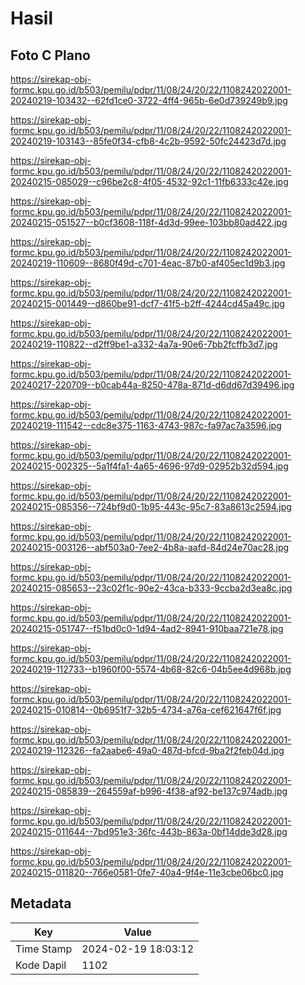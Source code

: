 # Hasil

## Foto C Plano

https://sirekap-obj-formc.kpu.go.id/b503/pemilu/pdpr/11/08/24/20/22/1108242022001-20240219-103432--62fd1ce0-3722-4ff4-965b-6e0d739249b9.jpg

https://sirekap-obj-formc.kpu.go.id/b503/pemilu/pdpr/11/08/24/20/22/1108242022001-20240219-103143--85fe0f34-cfb8-4c2b-9592-50fc24423d7d.jpg

https://sirekap-obj-formc.kpu.go.id/b503/pemilu/pdpr/11/08/24/20/22/1108242022001-20240215-085029--c96be2c8-4f05-4532-92c1-11fb6333c42e.jpg

https://sirekap-obj-formc.kpu.go.id/b503/pemilu/pdpr/11/08/24/20/22/1108242022001-20240215-051527--b0cf3608-118f-4d3d-99ee-103bb80ad422.jpg

https://sirekap-obj-formc.kpu.go.id/b503/pemilu/pdpr/11/08/24/20/22/1108242022001-20240219-110609--8680f49d-c701-4eac-87b0-af405ec1d9b3.jpg

https://sirekap-obj-formc.kpu.go.id/b503/pemilu/pdpr/11/08/24/20/22/1108242022001-20240215-001449--d860be91-dcf7-41f5-b2ff-4244cd45a49c.jpg

https://sirekap-obj-formc.kpu.go.id/b503/pemilu/pdpr/11/08/24/20/22/1108242022001-20240219-110822--d2ff9be1-a332-4a7a-90e6-7bb2fcffb3d7.jpg

https://sirekap-obj-formc.kpu.go.id/b503/pemilu/pdpr/11/08/24/20/22/1108242022001-20240217-220709--b0cab44a-8250-478a-871d-d6dd67d39496.jpg

https://sirekap-obj-formc.kpu.go.id/b503/pemilu/pdpr/11/08/24/20/22/1108242022001-20240219-111542--cdc8e375-1163-4743-987c-fa97ac7a3596.jpg

https://sirekap-obj-formc.kpu.go.id/b503/pemilu/pdpr/11/08/24/20/22/1108242022001-20240215-002325--5a1f4fa1-4a65-4696-97d9-02952b32d594.jpg

https://sirekap-obj-formc.kpu.go.id/b503/pemilu/pdpr/11/08/24/20/22/1108242022001-20240215-085356--724bf9d0-1b95-443c-95c7-83a8613c2594.jpg

https://sirekap-obj-formc.kpu.go.id/b503/pemilu/pdpr/11/08/24/20/22/1108242022001-20240215-003126--abf503a0-7ee2-4b8a-aafd-84d24e70ac28.jpg

https://sirekap-obj-formc.kpu.go.id/b503/pemilu/pdpr/11/08/24/20/22/1108242022001-20240215-085653--23c02f1c-90e2-43ca-b333-9ccba2d3ea8c.jpg

https://sirekap-obj-formc.kpu.go.id/b503/pemilu/pdpr/11/08/24/20/22/1108242022001-20240215-051747--f51bd0c0-1d94-4ad2-8941-910baa721e78.jpg

https://sirekap-obj-formc.kpu.go.id/b503/pemilu/pdpr/11/08/24/20/22/1108242022001-20240219-112733--b1960f00-5574-4b68-82c6-04b5ee4d968b.jpg

https://sirekap-obj-formc.kpu.go.id/b503/pemilu/pdpr/11/08/24/20/22/1108242022001-20240215-010814--0b6951f7-32b5-4734-a76a-cef621647f6f.jpg

https://sirekap-obj-formc.kpu.go.id/b503/pemilu/pdpr/11/08/24/20/22/1108242022001-20240219-112326--fa2aabe6-49a0-487d-bfcd-9ba2f2feb04d.jpg

https://sirekap-obj-formc.kpu.go.id/b503/pemilu/pdpr/11/08/24/20/22/1108242022001-20240215-085839--264559af-b996-4f38-af92-be137c974adb.jpg

https://sirekap-obj-formc.kpu.go.id/b503/pemilu/pdpr/11/08/24/20/22/1108242022001-20240215-011644--7bd951e3-36fc-443b-863a-0bf14dde3d28.jpg

https://sirekap-obj-formc.kpu.go.id/b503/pemilu/pdpr/11/08/24/20/22/1108242022001-20240215-011820--766e0581-0fe7-40a4-9f4e-11e3cbe06bc0.jpg


## Metadata

| Key        | Value               |
| ---------- | ------------------- |
| Time Stamp | 2024-02-19 18:03:12 |
| Kode Dapil | 1102                |



